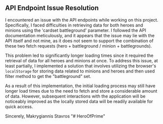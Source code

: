 

## API Endpoint Issue Resolution

I encountered an issue with the API endpoints while working on this project. Specifically, I faced difficulties in retrieving data for both heroes and minions using the 'cardset battleground' parameter. I followed the API documentation meticulously, and it appears that the issue may lie with the API itself and not mine, as it does not seem to support the combination of these two fetch requests (hero + battleground / minion + battlegrounds).

This problem led to significantly longer loading times since it required the retrieval of data for all heroes and minions at once. To address this issue, at least partially, I implemented a solution that involves utilizing the browser's `localStorage` for storing data related to minions and heroes and then used filter method to get the "battleground" set.

As a result of this implementation, the initial loading process may still have longer load times due to the need to fetch and store a considerable amount of data. However, subsequent interactions with the application will be noticeably improved as the locally stored data will be readily available for quick access.



Sincerely,
Makrygiannis Stavros
"# HeroOfPrime" 
